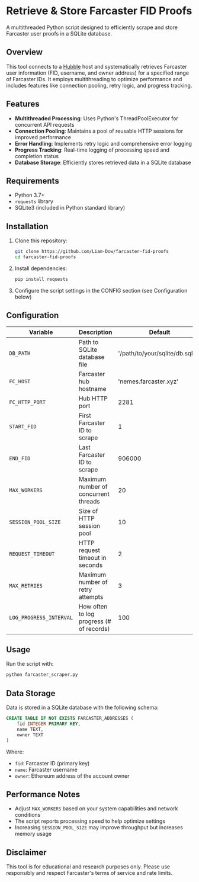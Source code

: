 # Retrieve & Store Farcaster FID Proofs

A multithreaded Python script designed to efficiently scrape and store Farcaster user proofs in a SQLite database. 

## Overview

This tool connects to a [Hubble](https://www.thehubble.xyz/intro/hubble.html) host and systematically retrieves Farcaster user information (FID, username, and owner address) for a specified range of Farcaster IDs. It employs multithreading to optimize performance and includes features like connection pooling, retry logic, and progress tracking.

## Features

- **Multithreaded Processing**: Uses Python's ThreadPoolExecutor for concurrent API requests
- **Connection Pooling**: Maintains a pool of reusable HTTP sessions for improved performance
- **Error Handling**: Implements retry logic and comprehensive error logging
- **Progress Tracking**: Real-time logging of processing speed and completion status
- **Database Storage**: Efficiently stores retrieved data in a SQLite database

## Requirements

- Python 3.7+
- `requests` library
- SQLite3 (included in Python standard library)

## Installation

1. Clone this repository:
   ```bash
   git clone https://github.com/Liam-Dow/farcaster-fid-proofs
   cd farcaster-fid-proofs
   ```

2. Install dependencies:
   ```bash
   pip install requests
   ```

3. Configure the script settings in the CONFIG section (see Configuration below)

## Configuration

| Variable | Description | Default | 
|----------|-------------|---------|
| `DB_PATH` | Path to SQLite database file | '/path/to/your/sqlite/db.sqlite' |
| `FC_HOST` | Farcaster hub hostname | 'nemes.farcaster.xyz' |
| `FC_HTTP_PORT` | Hub HTTP port | 2281 |
| `START_FID` | First Farcaster ID to scrape | 1 |
| `END_FID` | Last Farcaster ID to scrape | 906000 |
| `MAX_WORKERS` | Maximum number of concurrent threads | 20 |
| `SESSION_POOL_SIZE` | Size of HTTP session pool | 10 |
| `REQUEST_TIMEOUT` | HTTP request timeout in seconds | 2 |
| `MAX_RETRIES` | Maximum number of retry attempts | 3 |
| `LOG_PROGRESS_INTERVAL` | How often to log progress (# of records) | 100 |

## Usage

Run the script with:

```bash
python farcaster_scraper.py
```

## Data Storage

Data is stored in a SQLite database with the following schema:

```sql
CREATE TABLE IF NOT EXISTS FARCASTER_ADDRESSES (
    fid INTEGER PRIMARY KEY,
    name TEXT,
    owner TEXT
)
```

Where:
- `fid`: Farcaster ID (primary key)
- `name`: Farcaster username 
- `owner`: Ethereum address of the account owner

## Performance Notes

- Adjust `MAX_WORKERS` based on your system capabilities and network conditions
- The script reports processing speed to help optimize settings
- Increasing `SESSION_POOL_SIZE` may improve throughput but increases memory usage


## Disclaimer

This tool is for educational and research purposes only. Please use responsibly and respect Farcaster's terms of service and rate limits.
